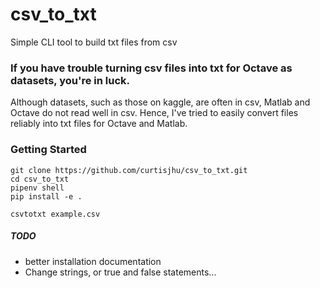 # csv_to_txt
Simple CLI tool to build txt files from csv

### If you have trouble turning csv files into txt for Octave as datasets, you're in luck.
Although datasets, such as those on kaggle, are often in csv, Matlab and Octave do not read well in csv. Hence, I've tried to easily convert files reliably into txt files for Octave and Matlab.

### Getting Started
```
git clone https://github.com/curtisjhu/csv_to_txt.git
cd csv_to_txt
pipenv shell
pip install -e .
```
`
csvtotxt example.csv
`

##### TODO
- better installation documentation
- Change strings, or true and false statements...